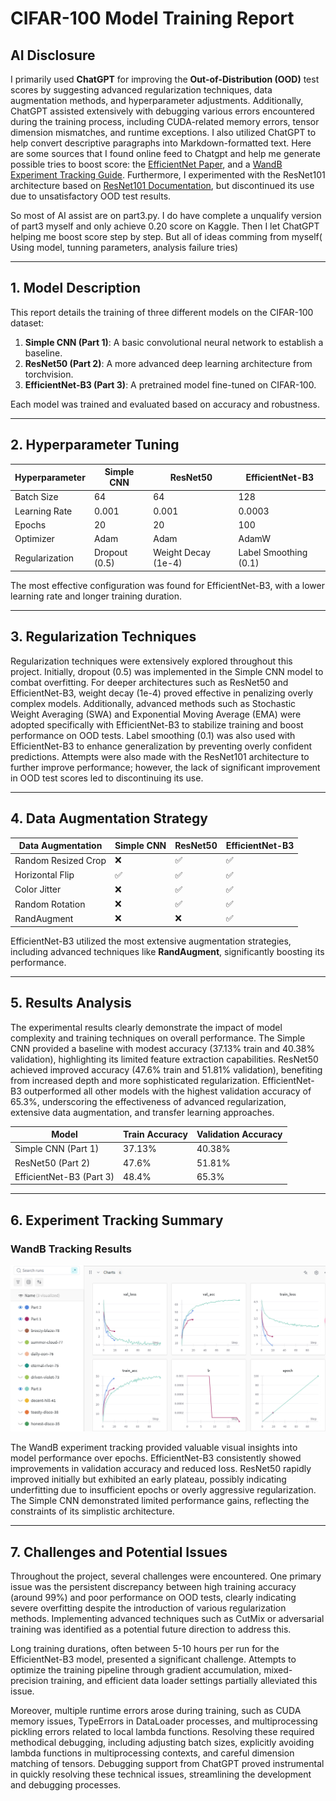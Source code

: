 # CIFAR-100 Model Training Report

## **AI Disclosure**

I primarily used **ChatGPT** for improving the **Out-of-Distribution (OOD)** test scores by suggesting advanced regularization techniques, data augmentation methods, and hyperparameter adjustments. Additionally, ChatGPT assisted extensively with debugging various errors encountered during the training process, including CUDA-related memory errors, tensor dimension mismatches, and runtime exceptions. I also utilized ChatGPT to help convert descriptive paragraphs into Markdown-formatted text. Here are some sources that I found online feed to Chatgpt and help me generate possible tries to boost score: the [EfficientNet Paper](https://arxiv.org/abs/1905.11946), and a [WandB Experiment Tracking Guide](https://docs.wandb.ai/). Furthermore, I experimented with the ResNet101 architecture based on [ResNet101 Documentation](https://pytorch.org/hub/pytorch_vision_resnet/), but discontinued its use due to unsatisfactory OOD test results.

So most of AI assist are on part3.py. I do have complete a unqualify version of part3 myself and only achieve 0.20 score on Kaggle. Then I let ChatGPT helping me boost score step by step. But all of ideas comming from myself( Using model, tunning parameters, analysis failure tries)

---

## **1. Model Description**

This report details the training of three different models on the CIFAR-100 dataset:
1. **Simple CNN (Part 1)**: A basic convolutional neural network to establish a baseline.
2. **ResNet50 (Part 2)**: A more advanced deep learning architecture from torchvision.
3. **EfficientNet-B3 (Part 3)**: A pretrained model fine-tuned on CIFAR-100.

Each model was trained and evaluated based on accuracy and robustness.

---

## **2. Hyperparameter Tuning**

| Hyperparameter       | Simple CNN | ResNet50 | EfficientNet-B3 |
|---------------------|------------|------------|------------|
| Batch Size         | 64        | 64        | 128        |
| Learning Rate      | 0.001      | 0.001     | 0.0003     |
| Epochs            | 20         | 20         | 100        |
| Optimizer         | Adam       | Adam      | AdamW      |
| Regularization    | Dropout (0.5) | Weight Decay (1e-4) | Label Smoothing (0.1) |

The most effective configuration was found for EfficientNet-B3, with a lower learning rate and longer training duration.

---

## **3. Regularization Techniques**

Regularization techniques were extensively explored throughout this project. Initially, dropout (0.5) was implemented in the Simple CNN model to combat overfitting. For deeper architectures such as ResNet50 and EfficientNet-B3, weight decay (1e-4) proved effective in penalizing overly complex models. Additionally, advanced methods such as Stochastic Weight Averaging (SWA) and Exponential Moving Average (EMA) were adopted specifically with EfficientNet-B3 to stabilize training and boost performance on OOD tests. Label smoothing (0.1) was also used with EfficientNet-B3 to enhance generalization by preventing overly confident predictions. Attempts were also made with the ResNet101 architecture to further improve performance; however, the lack of significant improvement in OOD test scores led to discontinuing its use.

---

## **4. Data Augmentation Strategy**

| Data Augmentation | Simple CNN | ResNet50 | EfficientNet-B3 |
|------------------|------------|------------|------------|
| Random Resized Crop | ❌ | ✅ | ✅ |
| Horizontal Flip  | ✅ | ✅ | ✅ |
| Color Jitter     | ❌ | ✅ | ✅ |
| Random Rotation  | ❌ | ✅ | ✅ |
| RandAugment      | ❌ | ❌ | ✅ |

EfficientNet-B3 utilized the most extensive augmentation strategies, including advanced techniques like **RandAugment**, significantly boosting its performance.

---

## **5. Results Analysis**

The experimental results clearly demonstrate the impact of model complexity and training techniques on overall performance. The Simple CNN provided a baseline with modest accuracy (37.13% train and 40.38% validation), highlighting its limited feature extraction capabilities. ResNet50 achieved improved accuracy (47.6% train and 51.81% validation), benefiting from increased depth and more sophisticated regularization. EfficientNet-B3 outperformed all other models with the highest validation accuracy of 65.3%, underscoring the effectiveness of advanced regularization, extensive data augmentation, and transfer learning approaches.

| Model | Train Accuracy | Validation Accuracy |
|--------------|----------------|----------------|
| Simple CNN (Part 1) | 37.13% | 40.38% |
| ResNet50 (Part 2) | 47.6% | 51.81% |
| EfficientNet-B3 (Part 3) | 48.4% | 65.3% |

---

## **6. Experiment Tracking Summary**

### **WandB Tracking Results**

![Charts Analysis](Charts_Analysis.png)

The WandB experiment tracking provided valuable visual insights into model performance over epochs. EfficientNet-B3 consistently showed improvements in validation accuracy and reduced loss. ResNet50 rapidly improved initially but exhibited an early plateau, possibly indicating underfitting due to insufficient epochs or overly aggressive regularization. The Simple CNN demonstrated limited performance gains, reflecting the constraints of its simplistic architecture.

---

## **7. Challenges and Potential Issues**

Throughout the project, several challenges were encountered. One primary issue was the persistent discrepancy between high training accuracy (around 99%) and poor performance on OOD tests, clearly indicating severe overfitting despite the introduction of various regularization methods. Implementing advanced techniques such as CutMix or adversarial training was identified as a potential future direction to address this.

Long training durations, often between 5-10 hours per run for the EfficientNet-B3 model, presented a significant challenge. Attempts to optimize the training pipeline through gradient accumulation, mixed-precision training, and efficient data loader settings partially alleviated this issue.

Moreover, multiple runtime errors arose during training, such as CUDA memory issues, TypeErrors in DataLoader processes, and multiprocessing pickling errors related to local lambda functions. Resolving these required methodical debugging, including adjusting batch sizes, explicitly avoiding lambda functions in multiprocessing contexts, and careful dimension matching of tensors. Debugging support from ChatGPT proved instrumental in quickly resolving these technical issues, streamlining the development and debugging processes.
